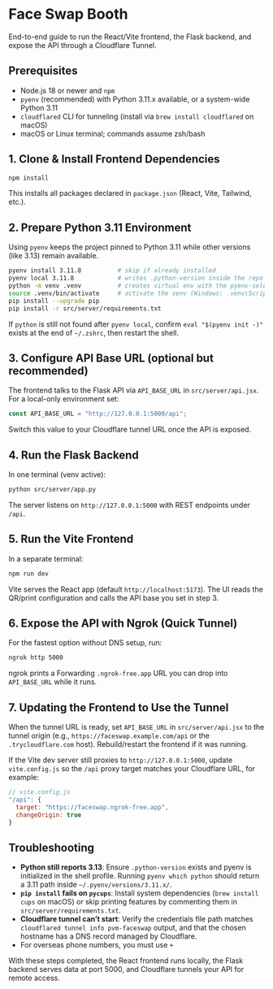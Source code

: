 # Face Swap Booth

End-to-end guide to run the React/Vite frontend, the Flask backend, and expose the API through a Cloudflare Tunnel.

## Prerequisites
- Node.js 18 or newer and `npm`
- `pyenv` (recommended) with Python 3.11.x available, or a system-wide Python 3.11
- `cloudflared` CLI for tunneling (install via `brew install cloudflared` on macOS)
- macOS or Linux terminal; commands assume zsh/bash

## 1. Clone & Install Frontend Dependencies
```bash
npm install
```
This installs all packages declared in `package.json` (React, Vite, Tailwind, etc.).

## 2. Prepare Python 3.11 Environment
Using `pyenv` keeps the project pinned to Python 3.11 while other versions (like 3.13) remain available.
```bash
pyenv install 3.11.8          # skip if already installed
pyenv local 3.11.8            # writes .python-version inside the repo
python -m venv .venv          # creates virtual env with the pyenv-selected interpreter
source .venv/bin/activate     # activate the venv (Windows: .venv\Scripts\activate)
pip install --upgrade pip
pip install -r src/server/requirements.txt
```
If `python` is still not found after `pyenv local`, confirm `eval "$(pyenv init -)"` exists at the end of `~/.zshrc`, then restart the shell.

## 3. Configure API Base URL (optional but recommended)
The frontend talks to the Flask API via `API_BASE_URL` in `src/server/api.jsx`. For a local-only environment set:
```js
const API_BASE_URL = "http://127.0.0.1:5000/api";
```
Switch this value to your Cloudflare tunnel URL once the API is exposed.

## 4. Run the Flask Backend
In one terminal (venv active):
```bash
python src/server/app.py
```
The server listens on `http://127.0.0.1:5000` with REST endpoints under `/api`.

## 5. Run the Vite Frontend
In a separate terminal:
```bash
npm run dev
```
Vite serves the React app (default `http://localhost:5173`). The UI reads the QR/print configuration and calls the API base you set in step 3.

## 6. Expose the API with Ngrok (Quick Tunnel)
For the fastest option without DNS setup, run:
```bash
ngrok http 5000
```
ngrok prints a Forwarding `.ngrok-free.app` URL you can drop into `API_BASE_URL` while it runs.

## 7. Updating the Frontend to Use the Tunnel
When the tunnel URL is ready, set `API_BASE_URL` in `src/server/api.jsx` to the tunnel origin (e.g., `https://faceswap.example.com/api` or the `.trycloudflare.com` host). Rebuild/restart the frontend if it was running.

If the Vite dev server still proxies to `http://127.0.0.1:5000`, update `vite.config.js` so the `/api` proxy target matches your Cloudflare URL, for example:

```js
// vite.config.js
"/api": {
  target: "https://faceswap.ngrok-free.app",
  changeOrigin: true
}
```

## Troubleshooting
- **Python still reports 3.13**: Ensure `.python-version` exists and pyenv is initialized in the shell profile. Running `pyenv which python` should return a 3.11 path inside `~/.pyenv/versions/3.11.x/`.
- **`pip install` fails on `pycups`**: Install system dependencies (`brew install cups` on macOS) or skip printing features by commenting them in `src/server/requirements.txt`.
- **Cloudflare tunnel can’t start**: Verify the credentials file path matches `cloudflared tunnel info pvm-faceswap` output, and that the chosen hostname has a DNS record managed by Cloudflare.
- For overseas phone numbers, you must use `+`

With these steps completed, the React frontend runs locally, the Flask backend serves data at port 5000, and Cloudflare tunnels your API for remote access.
